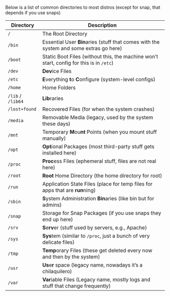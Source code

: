 Below is a list of common directories to most distros (except for snap, that depends if you use snaps)

| Directory   | Description                                                                 |
|-------------|-----------------------------------------------------------------------------|
| `/`         | The Root Directory                                                         |
| `/bin`      | Essential User **Bin**aries (stuff that comes with the system and some extras go here) |
| `/boot`     | Static Boot Files (without this, the machine won’t start, config for this is in `/etc`) |
| `/dev`      | **Dev**ice Files                                                           |
| `/etc`      | **E**verything **t**o **C**onfigure (system-level configs)                 |
| `/home`     | Home Folders                                                               |
| `/lib` / `/lib64` | **Lib**raries                                                        |
| `/lost+found` | Recovered Files (for when the system crashes)                            |
| `/media`    | Removable Media (legacy, used by the system these days)                    |
| `/mnt`      | Temporary **M**ou**nt** Points (when you mount stuff manually)             |
| `/opt`      | **Opt**ional Packages (most third-party stuff gets installed here)         |
| `/proc`     | **Proc**ess Files (ephemeral stuff, files are not real here)               |
| `/root`     | **Root** Home Directory (the home directory for root)                      |
| `/run`      | Application State Files (place for temp files for apps that are **run**ning) |
| `/sbin`     | **S**ystem Administration **Bin**aries (like bin but for admins)           |
| `/snap`     | Storage for Snap Packages (if you use snaps they end up here)              |
| `/srv`      | **S**e**rv**er (stuff used by servers, e.g., Apache)                       |
| `/sys`      | **Sys**tem (similar to `/proc`, just a bunch of very delicate files)       |
| `/tmp`      | **Temp**orary Files (these get deleted every now and then by the system)   |
| `/usr`      | **Us**e**r** space (legacy name, nowadays it’s a chilaquilero)             |
| `/var`      | **Var**iable Files (Legacy name, mostly logs and stuff that change frequently) |

